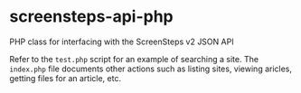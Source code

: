 # screensteps-api-php
PHP class for interfacing with the ScreenSteps v2 JSON API

Refer to the `test.php` script for an example of searching a site. The `index.php` file documents other actions such as listing sites, viewing aricles, getting files for an article, etc.
